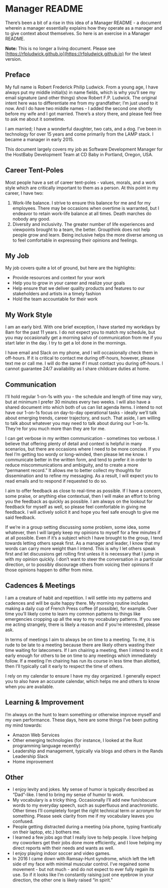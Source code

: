 # Manager README

There’s been a bit of a rise in this idea of a Manager README - a document wherein a manager essentially explains how they operate as a manager and to give context about themselves. So here is an exercise in a Manager README.

**Note:** This is no longer a living document. Please see [https://rfpludwick.github.io](https://rfpludwick.github.io) for the latest version.

## Preface

My full name is Robert Frederick Philip Ludwick. From a young age, I have always put my middle initial(s) in name fields, which is why you’ll see my email signature (and other things) show Robert F.P. Ludwick. The original intent here was to differentiate me from my grandfather; I’m just used to it now. And I do have two middle names - I added the second one shortly before my wife and I got married. There’s a story there, and please feel free to ask me about it sometime.

I am married; I have a wonderful daughter, two cats, and a dog. I’ve been in technology for over 15 years and come primarily from the LAMP stack. I became a manager in early 2015.

This document largely covers my job as Software Development Manager for the HostBaby Development Team at CD Baby in Portland, Oregon, USA.

## Career Tent-Poles

Most people have a set of career tent-poles - values, morals, and a work style which are critically important to them as a person. At this point in my career, I have two:

1. Work-life balance. I strive to ensure this balance for me and for my employees. There may be occasions when overtime is warranted, but I endeavor to retain work-life balance at all times. Death marches do nobody any good.
2. Diversity and inclusivity. The greater number of life experiences and viewpoints brought to a team, the better. Groupthink does not help people grow and learn. Being inclusive helps the more diverse among us to feel comfortable in expressing their opinions and feelings.

## My Job

My job covers quite a lot of ground, but here are the highlights:

* Provide resources and context for your work
* Help you to grow in your career and realize your goals
* Help ensure that we deliver quality products and features to our stakeholders and artists in a timely fashion
* Hold the team accountable for their work

## My Work Style

I am an early bird. With one brief exception, I have started my workdays by 8am for the past 11 years. I do not expect you to match my schedule, but you may occasionally get a morning salvo of communication from me if you start later in the day. I try to get a lot done in the mornings.

I have email and Slack on my phone, and I will occasionally check them in off-hours. If it is critical to contact me during off-hours, however, please text me or call me. I will do the same if I must contact you during off-hours. I cannot guarantee 24/7 availability as I share childcare duties at home.

## Communication

I’ll hold regular 1-on-1s with you - the schedule and length of time may vary, but at minimum I prefer 30 minutes every two weeks. I will also have a shared document into which both of us can list agenda items. I intend to not have our 1-on-1s focus on day-to-day operational tasks - ideally we’ll talk about emerging trends, career trajectory, and such. That aside, I am willing to talk about whatever you may need to talk about during our 1-on-1s. They’re for you much more than they are for me.

I can get verbose in my written communication - sometimes too verbose. I believe that offering plenty of detail and context is helpful in many scenarios, but there are occasions where I need to be more concise. If you feel I’m getting too wordy or long-winded, then please let me know. I communicate better in the written form, and tend to prefer it in order to reduce miscommunications and ambiguity, and to create a more “permanent record.” It allows me to better collect my thoughts for dissemination and to refine my messaging. As a result, I will expect you to read emails and to respond if requested to do so.

I aim to offer feedback as close to real-time as possible. If I have a concern, some praise, or anything else contextual, then I will make an effort to bring you the feedback as quickly as possible. I am always on the lookout for feedback for myself as well, so please feel comfortable in giving me feedback. I will actively solicit it and hope you feel safe enough to give me said feedback.

If we’re in a group setting discussing some problem, some idea, some whatever, then I will largely keep my opinions to myself for a few minutes if at all possible. Even if it’s a subject which I have brought to the group, I tend towards letting others speak first. As a manager and leader, I know that my words can carry more weight than I intend. This is why I let others speak first and let discussions get rolling first unless it is necessary that I jump in with my opinion quickly. I don’t want to steer the conversation in a particular direction, or to possibly discourage others from voicing their opinions if those opinions happen to differ from mine.

## Cadences & Meetings

I am a creature of habit and repetition. I will settle into my patterns and cadences and will be quite happy there. My morning routine includes making a daily cup of French Press coffee (if possible), for example. Over time you’ll likely come to learn my common patterns to things like emergencies cropping up all the way to my vocabulary patterns. If you see me acting strangely, there is likely a reason and if you’re interested, please ask.

In terms of meetings I aim to always be on time to a meeting. To me, it is rude to be late to a meeting because there are likely others wasting their time waiting for latecomers. If I am chairing a meeting, then I intend to end it early enough for others to be on time to any meetings which immediately follow. If a meeting I’m chairing has run its course in less time than allotted, then I’ll typically call it early to respect the time of others.

I rely on my calendar to ensure I have my day organized. I generally expect you to also have an accurate calendar, which helps me and others to know when you are available.

## Learning & Improvement

I’m always on the hunt to learn something or otherwise improve myself and my own performance. These days, here are some things I’ve been putting my mind towards:

* Amazon Web Services
* Other emerging technologies (for instance, I looked at the Rust programming language recently)
* Leadership and management, typically via blogs and others in the Rands Leadership Slack
* Home improvement

## Other

* I enjoy levity and jokes. My sense of humor is typically described as “Dad”-like. I tend to bring my sense of humor to work.
* My vocabulary is a tricky thing. Occasionally I’ll add new fun/obscure words to my everyday speech, such as superfluous and anachronistic. Other times I’ll completely forget the right technical term or acronym for something. Please seek clarity from me if my vocabulary leaves you confused.
* People getting distracted during a meeting (via phone, typing frantically on their laptop, etc.) bothers me.
* I learned a few jobs ago that I really love to help people. I love helping my coworkers get their jobs done more efficiently, and I love helping my direct reports with their needs and wants as well.
* I enjoy playing indoor soccer and video games.
* In 2016 I came down with Ramsay-Hunt syndrome, which left the left side of my face with minimal muscular control. I’ve regained some movement - but not much - and do not expect to ever fully regain its use. So if it looks like I’m constantly raising just one eyebrow in your direction, the other one is likely raised “in spirit.”
